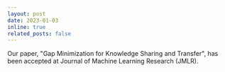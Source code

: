 ```yaml
---
layout: post
date: 2023-01-03
inline: true
related_posts: false
---
```


Our paper, "Gap Minimization for Knowledge Sharing and Transfer", has been accepted at Journal of Machine Learning Research (JMLR).

